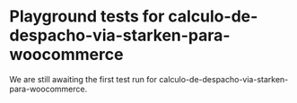# Playground tests for calculo-de-despacho-via-starken-para-woocommerce
We are still awaiting the first test run for calculo-de-despacho-via-starken-para-woocommerce.
